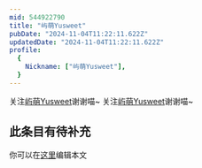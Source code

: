 ```yaml
---
mid: 544922790
title: "屿萌Yusweet"
pubDate: "2024-11-04T11:22:11.622Z"
updatedDate: "2024-11-04T11:22:11.622Z"
profile:
  {
    Nickname: ["屿萌Yusweet"],
  }
---
```


关注[屿萌Yusweet](https://space.bilibili.com/544922790)谢谢喵~ 关注[屿萌Yusweet](https://space.bilibili.com/544922790)谢谢喵~

## 此条目有待补充
你可以在[这里](https://github.com/Yuhanawa/VTuber.ICU-Content/edit/master/v/屿萌Yusweet/index.md)编辑本文
